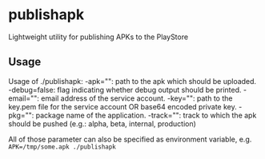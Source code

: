 # publishapk
Lightweight utility for publishing APKs to the PlayStore

## Usage

Usage of ./publishapk: 
  -apk="": path to the apk which should be uploaded. 
  -debug=false: flag indicating whether debug output should be printed. 
  -email="": email address of the service account. 
  -key="": path to the key.pem file for the service account OR base64 encoded private key. 
  -pkg="": package name of the application. 
  -track="": track to which the apk should be pushed (e.g.: alpha, beta, internal, production) 
  
All of those parameter can also be specified as environment variable, e.g. `APK=/tmp/some.apk ./publishapk`
